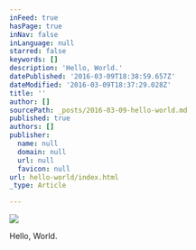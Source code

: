 ```yaml
---
inFeed: true
hasPage: true
inNav: false
inLanguage: null
starred: false
keywords: []
description: 'Hello, World.'
datePublished: '2016-03-09T18:38:59.657Z'
dateModified: '2016-03-09T18:37:29.028Z'
title: ''
author: []
sourcePath: _posts/2016-03-09-hello-world.md
published: true
authors: []
publisher:
  name: null
  domain: null
  url: null
  favicon: null
url: hello-world/index.html
_type: Article

---
```

![](https://the-grid-user-content.s3-us-west-2.amazonaws.com/b8de99a9-3b7a-4251-919b-8619578782cc.jpg)

Hello, World.